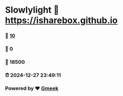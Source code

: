 # Slowlylight :link: https://isharebox.github.io 
### :page_facing_up: [10](https://isharebox.github.io/tag.html) 
### :speech_balloon: 0 
### :hibiscus: 18500 
### :alarm_clock: 2024-12-27 23:49:11 
### Powered by :heart: [Gmeek](https://github.com/Meekdai/Gmeek)
